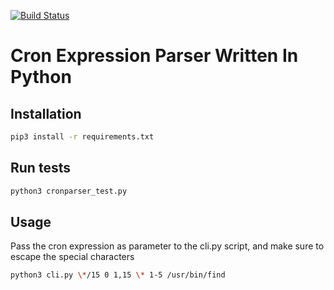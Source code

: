[![Build Status](https://travis-ci.org/abugnais/cronparser.svg?branch=master)](https://travis-ci.org/abugnais/cronparser)

Cron Expression Parser Written In Python
========================================

## Installation
```bash
pip3 install -r requirements.txt
```

## Run tests
```bash
python3 cronparser_test.py 
```

## Usage
Pass the cron expression as parameter to the cli.py script, and make sure to escape the special characters

```bash
python3 cli.py \*/15 0 1,15 \* 1-5 /usr/bin/find
```